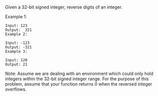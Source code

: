 Given a 32-bit signed integer, reverse digits of an integer.

Example 1:

```
Input: 123
Output:  321
Example 2:
```

```
Input: -123
Output: -321
Example 3:
```

```
Input: 120
Output: 21
```

Note:
Assume we are dealing with an environment which could only hold integers within the 32-bit signed integer range. For the purpose of this problem, assume that your function returns 0 when the reversed integer overflows.
